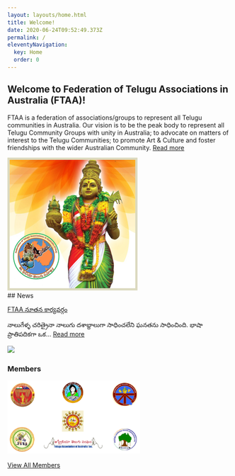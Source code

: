 ```yaml
---
layout: layouts/home.html
title: Welcome!
date: 2020-06-24T09:52:49.373Z
permalink: /
eleventyNavigation:
  key: Home
  order: 0
---
```

## Welcome to Federation of Telugu Associations in Australia (FTAA)!

<div class="media">
      <div class="media-body pr-2 pb-2">
        <p>FTAA is a federation of associations/groups to represent all Telugu communities in Australia. Our vision is to be the peak body to represent all Telugu Community Groups with unity in Australia; to advocate on matters of interest to the Telugu Communities; to promote Art & Culture and foster friendships with the wider Australian Community. <a href="/about/" class="button">Read more</a></p>
      </div>
      <div class="media-image pb-2">
        <img src="/static/img/welcome-img.png" alt="Federation of Telugu Associations in Australia (FTAA) Logo">
      </div>  
</div>      

<div class="media">
      <div class="media-body pr-2 pb-2">
## News

[FTAA నూతన కార్యవర్గం](https://ftaa.org.au/news/ftaa/)

నాలుగేళ్ళ చరిత్రైనా నాలుగు దశాబ్దాలుగా సాధించలేని ఘనతను సాధించింది. భాషా ప్రాతిపదికగా ఒక... [Read more](/news/ftaa/)
      </div>
      <div class="media-image pb-2">
<a href="/news/ftaa/"><img src="https://www.telugumalli.com/wp-content/uploads/2020/08/FTAA-20201.jpg" style="max-width: 150px;"/></a>
      </div>  
</div>      

<div class="media">
      <!--<div class="media-image pr-2 pb-2">
        <h3>Newsletter Signup</h3>
        <p>\\\[Full Name]</p> 
        <p>\\\[Email]</p> 
        <p><input type="submit" value="Sign up"></p>
      </div>-->
      <div class="media-body pb-2">
        <h3>Members</h3>
        <p><a href="/posts/members/"><img src="/static/img/members.png" alt="Members of Federation of Telugu Associations in Australia (FTAA)" style="max-width: 300px;"/></a></p>
        <p><a href="/members/" class="button">View All Members</a></p>
      </div>
</div>